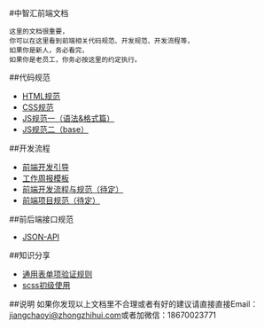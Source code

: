 #中智汇前端文档

```
这里的文档很重要，
你可以在这里看到前端相关代码规范、开发规范、开发流程等，
如果你是新人，务必看完，
如果你是老员工，你务必按这里的约定执行。
```

##代码规范

+ [HTML规范](./coding-standards/html.md)
+ [CSS规范](./coding-standards/css.md)
+ [JS规范一（语法&格式篇）](./coding-standards/js.md)
+ [JS规范二（base）](./coding-standards/js-base.md)

##开发流程

+ [前端开发引导](./guideline.md)
+ [工作周报模板](./developing-standards/weekly-report-template.md) 
+ [前端开发流程与规范（待定）](./)
+ [前端项目规范（待定）](./)

##前后端接口规范
+ [JSON-API](./coding-standards/json-api.md)

##知识分享
+ [通用表单项验证规则](./share/validation.md) 
+ [scss初级使用](./developing-standards/scss-use.md)

##说明
如果你发现以上文档里不合理或者有好的建议请直接直接Email：<a href="mailto:jiangchaoyi@zhongzhihui.com">jiangchaoyi@zhongzhihui.com</a>或者加微信：18670023771